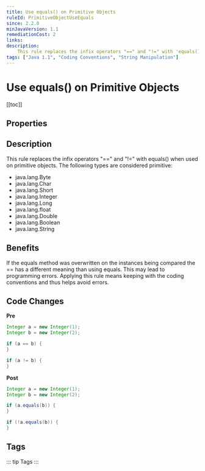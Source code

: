 ```yaml
---
title: Use equals() on Primitive Objects
ruleId: PrimitiveObjectUseEquals
since: 2.2.0
minJavaVersion: 1.1
remediationCost: 2
links:
description:
    This rule replaces the infix operators "==" and "!=" with 'equals()' when used on primitive objects.
tags: ["Java 1.1", "Coding Conventions", "String Manipulation"]
---
```


# Use equals() on Primitive Objects

[[toc]]

## Properties

<RuleProperties />


## Description

This rule replaces the infix operators "==" and "!=" with equals() when used on primitive objects. The following types are considered primitive:

* java.lang.Byte
* java.lang.Char
* java.lang.Short
* java.lang.Integer
* java.lang.Long
* java.lang.float
* java.lang.Double
* java.lang.Boolean
* java.lang.String

## Benefits

If the equals method was overwritten on the instances being compared the == has a different meaning than using equals. This may lead to programming errors. Applying this rule means keeping with the coding conventions and thus helps avoid errors.


## Code Changes

__Pre__

```java
Integer a = new Integer(1);
Integer b = new Integer(2);

if (a == b) {
}

if (a != b) {
}
```

__Post__

```java
Integer a = new Integer(1);
Integer b = new Integer(2);

if (a.equals(b)) {
}

if (!a.equals(b)) {
}
```

<VersionNotice />


## Tags

::: tip Tags
<TagLinks />
:::